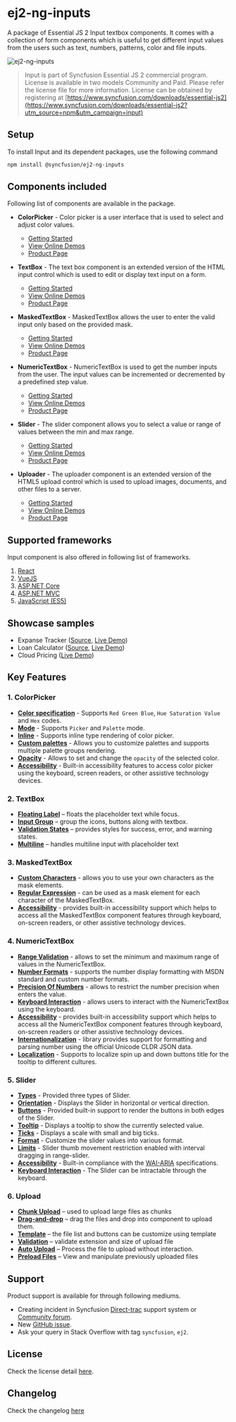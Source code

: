 # ej2-ng-inputs

A package of Essential JS 2 Input textbox components. It comes with a collection of form components which is useful to get different input values from the users such as text, numbers, patterns, color and file inputs.

![ej2-ng-inputs](https://ej2.syncfusion.com/products/images/input/readme.gif)

> Input is part of Syncfusion Essential JS 2 commercial program. License is available in two models Community and Paid. Please refer the license file for more information. License can be obtained by registering at [https://www.syncfusion.com/downloads/essential-js2](https://www.syncfusion.com/downloads/essential-js2?utm_source=npm&utm_campaign=input)

## Setup

To install Input and its dependent packages, use the following command

```sh
npm install @syncfusion/ej2-ng-inputs
```

## Components included

Following list of components are available in the package.

* **ColorPicker** - Color picker is a user interface that is used to select and adjust color values.
  * [Getting Started](https://ej2.syncfusion.com/angular/documentation/color-picker/getting-started.html?utm_source=npm&utm_campaign=button)
  * [View Online Demos](https://ej2.syncfusion.com/angular/demos/?utm_source=npm&utm_campaign=colorpicker#/material/colorpicker/default)
  * [Product Page](https://www.syncfusion.com/products/angular/color-picker)

* **TextBox** - The text box component is an extended version of the HTML input control which is used to edit or display text input on a form.
  * [Getting Started](https://ej2.syncfusion.com/angular/documentation/textbox/getting-started.html?utm_source=npm&utm_campaign=textbox)
  * [View Online Demos](https://ej2.syncfusion.com/angular/demos/?utm_source=npm&utm_campaign=textbox#/material/textboxes/default)
  * [Product Page](https://www.syncfusion.com/products/angular/text-box)

* **MaskedTextBox** - MaskedTextBox allows the user to enter the valid input only based on the provided mask.
  * [Getting Started](https://ej2.syncfusion.com/angular/documentation/maskedtextbox/getting-started.html?utm_source=npm&utm_campaign=maskedtextbox)
  * [View Online Demos](https://ej2.syncfusion.com/angular/demos/?utm_source=npm&utm_campaign=maskedtextbox#/material/maskedtextbox/default)
  * [Product Page](https://www.syncfusion.com/products/angular/maskedtextbox)

* **NumericTextBox** - NumericTextBox is used to get the number inputs from the user. The input values can be incremented or decremented by a predefined step value.
  * [Getting Started](https://ej2.syncfusion.com/angular/documentation/numerictextbox/getting-started.html?utm_source=npm&utm_campaign=numerictextbox)
  * [View Online Demos](https://ej2.syncfusion.com/angular/demos/?utm_source=npm&utm_campaign=numerictextbox#/material/numerictextbox/default)
  * [Product Page](https://www.syncfusion.com/products/angular/numerictextbox)

* **Slider** - The slider component allows you to select a value or range of values between the min and max range.
  * [Getting Started](https://ej2.syncfusion.com/angular/documentation/slider/getting-started.html?utm_source=npm&utm_campaign=slider)
  * [View Online Demos](https://ej2.syncfusion.com/angular/demos/?utm_source=npm&utm_campaign=slider#/material/slider/default)
  * [Product Page](https://www.syncfusion.com/products/angular/slider?utm_source=npm&utm_campaign=slider)

* **Uploader** - The uploader component is an extended version of the HTML5 upload control which is used to upload images, documents, and other files to a server.
  * [Getting Started](https://ej2.syncfusion.com/angular/documentation/uploader/getting-started.html?utm_source=npm&utm_campaign=upload)
  * [View Online Demos](https://ej2.syncfusion.com/angular/demos/?utm_source=npm&utm_campaign=uploader#/material/uploader/default)
  * [Product Page](https://www.syncfusion.com/products/angular/uploader)

## Supported frameworks

Input component is also offered in following list of frameworks.

1. [React](https://github.com/syncfusion/ej2-react-inputs)
2. [VueJS](https://github.com/syncfusion/ej2-vue-inputs)
3. [ASP.NET Core](https://www.syncfusion.com/products/aspnetcore/numerictextbox)
4. [ASP.NET MVC](https://www.syncfusion.com/products/aspnetmvc/maskedtextbox)
5. [JavaScript (ES5)](https://www.syncfusion.com/products/javascript/slider)

## Showcase samples

* Expanse Tracker ([Source](https://github.com/syncfusion/ej2-showcase-ts-expensetracker), [Live Demo]( https://ej2.syncfusion.com/showcase/angular/expensetracker/?utm_source=npm&utm_campaign=numerictextbox#/expense))
* Loan Calculator ([Source](https://github.com/syncfusion/ej2-showcase-ng-loancalculator), [Live Demo]( https://ej2.syncfusion.com/showcase/angular/loancalculator/?utm_source=npm&utm_campaign=slider))
* Cloud Pricing ([Live Demo](https://ej2.syncfusion.com/angular/demos/?utm_source=npm&utm_campaign=slider#/material/slider/azure-pricing))

## Key Features

### 1. ColorPicker
- [**Color specification**](https://ej2.syncfusion.com/angular/demos/?utm_source=npm&utm_campaign=colorpicker#/material/colorpicker/default) - Supports `Red Green Blue`, `Hue Saturation Value` and `Hex` codes.
- [**Mode**](https://ej2.syncfusion.com/angular/documentation/color-picker/mode-and-value.html?lang=typescript#mode-and-value) - Supports `Picker` and `Palette` mode.
- [**Inline**](https://ej2.syncfusion.com/angular/demos/?utm_source=npm&utm_campaign=colorpicker#/material/colorpicker/inline) - Supports inline type rendering of color picker.
- [**Custom palettes**](https://ej2.syncfusion.com/angular/demos/?utm_source=npm&utm_campaign=colorpicker#/material/colorpicker/custom) - Allows you to customize palettes and supports multiple palette groups rendering.
- [**Opacity**](https://ej2.syncfusion.com/angular/documentation/color-picker/mode-and-value.html?lang=typescript#color-value) - Allows to set and change the `opacity` of the selected color.
- [**Accessibility**](https://ej2.syncfusion.com/angular/documentation/color-picker/accessibility.html?lang=typescript#accessibility) - Built-in accessibility features to access color picker using the keyboard, screen readers, or other assistive technology devices.

### 2. TextBox
- [**Floating Label**](https://ej2.syncfusion.com/angular/demos/?utm_source=npm&utm_campaign=textbox#/material/textboxes/default) – floats the placeholder text while focus.
- [**Input Group**](https://ej2.syncfusion.com/angular/demos/?utm_source=npm&utm_campaign=textbox#/material/textboxes/default) – group the icons, buttons along with textbox.
- [**Validation States**](https://ej2.syncfusion.com/angular/demos/?utm_source=npm&utm_campaign=textbox#/material/textboxes/default) – provides styles for success, error, and warning states.
- [**Multiline**](https://ej2.syncfusion.com/angular/demos/?utm_source=npm&utm_campaign=textbox#/material/textboxes/default) – handles multiline input with placeholder text

### 3. MaskedTextBox
- [**Custom Characters**](https://ej2.syncfusion.com/angular/demos/?utm_source=npm&utm_campaign=maskedtextbox#/material/maskedtextbox/custommask) - allows you to use your own characters as the mask elements.
- [**Regular Expression**](https://ej2.syncfusion.com/angular/documentation/maskedtextbox/mask-configuration.html?utm_source=npm&utm_campaign=maskedtextbox#regular-expression) - can be used as a mask element for each character of the MaskedTextBox.
- [**Accessibility**](https://ej2.syncfusion.com/angular/documentation/maskedtextbox/accessibility.html?utm_source=npm&utm_campaign=maskedtextbox) - provides built-in accessibility support which helps to access all the MaskedTextBox component features through keyboard, on-screen readers, or other assistive technology devices.

### 4. NumericTextBox
- [**Range Validation**](https://ej2.syncfusion.com/angular/demos/?utm_source=npm&utm_campaign=numerictextbox#/material/numerictextbox/range) - allows to set the minimum and maximum range of values in the NumericTextBox.
- [**Number Formats**](https://ej2.syncfusion.com/angular/demos/?utm_source=npm&utm_campaign=numerictextbox#/material/numerictextbox/format) - supports the number display formatting with MSDN standard and custom number formats.
- [**Precision Of Numbers**](https://ej2.syncfusion.com/angular/demos/?utm_source=npm&utm_campaign=numerictextbox#/material/numerictextbox/restrict) - allows to restrict the number precision when enters the value.
- [**Keyboard Interaction**](https://ej2.syncfusion.com/angular/documentation/numerictextbox/accessibility.html?utm_source=npm&utm_campaign=numerictextbox#keyboard-interaction) - allows users to interact with the NumericTextBox using the keyboard.
- [**Accessibility**](https://ej2.syncfusion.com/angular/documentation/numerictextbox/accessibility.html?utm_source=npm&utm_campaign=numerictextbox) - provides built-in accessibility support which helps to access all the NumericTextBox component features through keyboard, on-screen readers or other assistive technology devices.
- [**Internationalization**](https://ej2.syncfusion.com/angular/documentation/numerictextbox/internationalization.html?utm_source=npm&utm_campaign=numerictextbox) - library provides support for formatting and parsing number using the official Unicode CLDR JSON data.
- [**Localization**](https://ej2.syncfusion.com/angular/documentation/numerictextbox/internationalization.html?utm_source=npm&utm_campaign=numerictextbox#localization) - Supports to localize spin up and down buttons title for the tooltip to different cultures.

### 5. Slider
- [**Types**](https://ej2.syncfusion.com/angular/demos/?utm_source=npm&utm_campaign=slider#/material/slider/default) - Provided three types of Slider.
- [**Orientation**](https://ej2.syncfusion.com/angular/demos/?utm_source=npm&utm_campaign=slider#/material/slider/orientation) - Displays the Slider in horizontal or vertical direction.
- [**Buttons**](https://ej2.syncfusion.com/angular/demos/?utm_source=npm&utm_campaign=slider#/material/slider/tooltip) - Provided built-in support to render the buttons in both edges of the Slider.
- [**Tooltip**](https://ej2.syncfusion.com/angular/demos/?utm_source=npm&utm_campaign=slider#/material/slider/tooltip) - Displays a tooltip to show the currently selected value.
- [**Ticks**](https://ej2.syncfusion.com/angular/demos/?utm_source=npm&utm_campaign=slider#/material/slider/ticks) - Displays a scale with small and big ticks.
- [**Format**](https://ej2.syncfusion.com/angular/demos/?utm_source=npm&utm_campaign=slider#/material/slider/format) - Customize the slider values into various format.
- [**Limits**](https://ej2.syncfusion.com/angular/demos/?utm_source=npm&utm_campaign=slider#/material/slider/limits) - Slider thumb movement restriction enabled with interval dragging in range-slider.
- [**Accessibility**](https://ej2.syncfusion.com/angular/demos/?utm_source=npm&utm_campaign=slider#/material/slider/default) - Built-in compliance with the [WAI-ARIA](http://www.w3.org/WAI/PF/aria-practices/) specifications.
- [**Keyboard Interaction**](https://ej2.syncfusion.com/angular/demos/?utm_source=npm&utm_campaign=slider#/material/slider/api) - The Slider can be intractable through the keyboard.

### 6. Upload
- [**Chunk Upload**](https://ej2.syncfusion.com/angular/demos/?utm_source=npm&utm_campaign=uploader#/material/uploader/chunk-upload) – used to upload large files as chunks
- [**Drag-and-drop**](https://ej2.syncfusion.com/angular/demos/?utm_source=npm&utm_campaign=uploader#/material/uploader/drop-area) – drag the files and drop into component to upload them.
- [**Template**](https://ej2.syncfusion.com/angular/demos/?utm_source=npm&utm_campaign=uploader#/material/uploader/custom-template) – the file list and buttons can be customize using template
- [**Validation**](https://ej2.syncfusion.com/angular/demos/?utm_source=npm&utm_campaign=uploader#/material/uploader/validation) – validate extension and size of upload file
- [**Auto Upload**](https://ej2.syncfusion.com/angular/demos/?utm_source=npm&utm_campaign=uploader#/material/uploader/default) – Process the file to upload without interaction.
- [**Preload Files**](https://ej2.syncfusion.com/angular/demos/?utm_source=npm&utm_campaign=uploader#/material/uploader/preloadfiles) – View and manipulate previously uploaded files

## Support

Product support is available for through following mediums.

* Creating incident in Syncfusion [Direct-trac](https://www.syncfusion.com/support/directtrac/incidents?utm_source=npm&utm_campaign=input) support system or [Community forum](https://www.syncfusion.com/forums/essential-js2?utm_source=npm&utm_campaign=input).
* New [GitHub issue](https://github.com/syncfusion/ej2-ng-inputs/issues/new).
* Ask your query in Stack Overflow with tag `syncfusion`, `ej2`.

## License

Check the license detail [here](https://github.com/syncfusion/ej2/blob/master/license?utm_source=npm&utm_campaign=input).

## Changelog

Check the changelog [here](https://github.com/syncfusion/ej2-ng-inputs/blob/master/CHANGELOG.md?utm_source=npm&utm_campaign=input)
